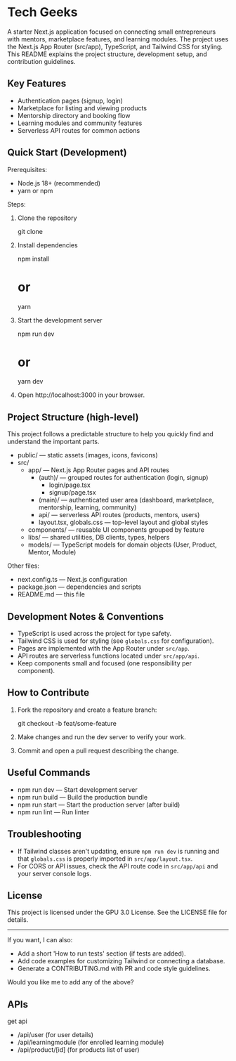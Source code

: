 # Tech Geeks

A starter Next.js application focused on connecting small entrepreneurs with mentors, marketplace features, and learning modules. The project uses the Next.js App Router (src/app), TypeScript, and Tailwind CSS for styling. This README explains the project structure, development setup, and contribution guidelines.

## Key Features

- Authentication pages (signup, login)
- Marketplace for listing and viewing products
- Mentorship directory and booking flow
- Learning modules and community features
- Serverless API routes for common actions

## Quick Start (Development)

Prerequisites:

- Node.js 18+ (recommended)
- yarn or npm

Steps:

1. Clone the repository

	git clone <repo-url>

2. Install dependencies

	npm install
	# or
	yarn

3. Start the development server

	npm run dev
	# or
	yarn dev

4. Open http://localhost:3000 in your browser.

## Project Structure (high-level)

This project follows a predictable structure to help you quickly find and understand the important parts.

- public/ — static assets (images, icons, favicons)
- src/
  - app/ — Next.js App Router pages and API routes
	 - (auth)/ — grouped routes for authentication (login, signup)
		- login/page.tsx
		- signup/page.tsx
	 - (main)/ — authenticated user area (dashboard, marketplace, mentorship, learning, community)
	 - api/ — serverless API routes (products, mentors, users)
	 - layout.tsx, globals.css — top-level layout and global styles
  - components/ — reusable UI components grouped by feature
  - libs/ — shared utilities, DB clients, types, helpers
  - models/ — TypeScript models for domain objects (User, Product, Mentor, Module)

Other files:

- next.config.ts — Next.js configuration
- package.json — dependencies and scripts
- README.md — this file

## Development Notes & Conventions

- TypeScript is used across the project for type safety.
- Tailwind CSS is used for styling (see `globals.css` for configuration).
- Pages are implemented with the App Router under `src/app`.
- API routes are serverless functions located under `src/app/api`.
- Keep components small and focused (one responsibility per component).

## How to Contribute

1. Fork the repository and create a feature branch:

	git checkout -b feat/some-feature

2. Make changes and run the dev server to verify your work.

3. Commit and open a pull request describing the change.

## Useful Commands

- npm run dev — Start development server
- npm run build — Build the production bundle
- npm run start — Start the production server (after build)
- npm run lint — Run linter

## Troubleshooting

- If Tailwind classes aren't updating, ensure `npm run dev` is running and that `globals.css` is properly imported in `src/app/layout.tsx`.
- For CORS or API issues, check the API route code in `src/app/api` and your server console logs.

## License

This project is licensed under the GPU 3.0 License. See the LICENSE file for details.

---

If you want, I can also:

- Add a short 'How to run tests' section (if tests are added).
- Add code examples for customizing Tailwind or connecting a database.
- Generate a CONTRIBUTING.md with PR and code style guidelines.

Would you like me to add any of the above? 

## APIs

get api

- /api/user   (for user details)
- /api/learningmodule   (for enrolled learning module)
- /api/product/[id]   (for products list of user)
